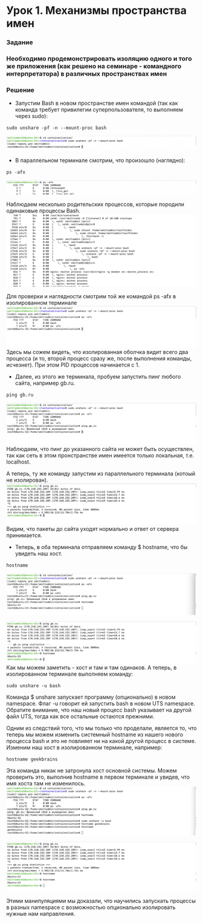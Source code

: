 # Урок 1. Механизмы пространства имен

### Задание

### Необходимо продемонстрировать изоляцию одного и того же приложения (как решено на семинаре - командного интерпретатора) в различных пространствах имен

### Решение

* Запустим Bash в новом пространстве имен командой (так как команда требует привилегии суперпользователя, то выполняем через sudo):

```
sudo unshare -pf -n --mount-proc bash
```

![sudo unshare -pf -n --mount-proc bash](https://github.com/SmiTTR77/Containerization/blob/main/HW1/img/1.png)

* В параллельном терминале смотрим, что произошло (наглядно):

```
ps -afx
```

![ps -afx](https://github.com/SmiTTR77/Containerization/blob/main/HW1/img/2.png)

Наблюдаем несколько родительских процессов, которые породили одинаковые процессы Bash.
![ps -afx](https://github.com/SmiTTR77/Containerization/blob/main/HW1/img/3.png)

Для проверки и наглядности смотрим той же командой ps -afx в изолированном терминале
![ps -afx](https://github.com/SmiTTR77/Containerization/blob/main/HW1/img/4.png)
Здесь мы сожем видеть, что изолированная оболчка видит всего два процесса (и то, второй процесс сразу же, после выполнения команды, исчезнет). При этом PID процессов начинается с 1.

* Далее, из этого же терминала, пробуем запустить пинг любого сайта, например gb.ru.

```
ping gb.ru
```

 ![ps -afx](https://github.com/SmiTTR77/Containerization/blob/main/HW1/img/5.png)
 Наблюдаем, что пинг до указанного сайта не может быть осуществлен, так как сеть в этом пронстранстве имен имеется только локальная, т.е. localhost.

А теперь, ту же команду запустим из параллельного терминала (котоый не изолирован).
![ps -afx](https://github.com/SmiTTR77/Containerization/blob/main/HW1/img/6.png)
Видим, что пакеты до сайта уходят нормально и ответ от сервера принимается.

* Теперь, в оба терминала отправляем команду $ hostname, что бы увидеть наш хост.

```
hostname
```

![ps -afx](https://github.com/SmiTTR77/Containerization/blob/main/HW1/img/7.png)

![ps -afx](https://github.com/SmiTTR77/Containerization/blob/main/HW1/img/8.png)
Как мы можем заметить - хоcт и там и там одинаков. А теперь, в изолированном терминале выполняем команду:

```
sudo unshare -u bash
```

Команда $ unshare запускает программу (опционально) в новом namespace. Флаг -u говорит ей запустить bash в новом UTS namespace. Обратите внимание, что наш новый процесс bash указывает на другой файл UTS, тогда как все остальные остаются прежними.

Одним из следствий того, что мы только что проделали, является то, что теперь мы можем изменить системный hostname из нашего нового процесса bash и это не повлияет ни на какой другой процесс в системе.
Изменим наш хост в изолированном терминале, например:

```
hostname geekbrains
```

Эта команда никак не затронула хост основной системы. Можем проверить это, выполнив hostname в первом терминале и увидев, что имя хоста там не изменилось.
![ps -afx](https://github.com/SmiTTR77/Containerization/blob/main/HW1/img/9.png)

![ps -afx](https://github.com/SmiTTR77/Containerization/blob/main/HW1/img/10.png)

Этими манипуляциями мы доказали, что научились запускать процессы в разных namespace с возможностью опционально изолировать нужные нам направления.
